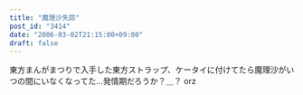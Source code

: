```yaml
---
title: "魔理沙失踪"
post_id: "3414"
date: "2006-03-02T21:15:00+09:00"
draft: false
---
```



東方まんがまつりで入手した東方ストラップ、ケータイに付けてたら魔理沙がいつの間にいなくなってた…発情期だろうか？＿？ orz

